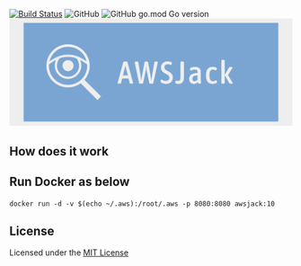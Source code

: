 [![Build Status](https://travis-ci.com/viveknangal/awsjack.svg?branch=master)](https://travis-ci.com/viveknangal/awsjack)
![GitHub](https://img.shields.io/github/license/viveknangal/awsjack?style=plastic)
![GitHub go.mod Go version](https://img.shields.io/github/go-mod/go-version/viveknangal/awsjack?style=plastic)
![picture](static/images/awsjack.png)
## How does it work

## Run Docker as below 

```
docker run -d -v $(echo ~/.aws):/root/.aws -p 8080:8080 awsjack:10
```
## License

Licensed under the [MIT License](LICENSE)
